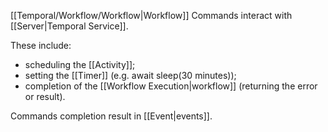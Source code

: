 [[Temporal/Workflow/Workflow|Workflow]] Commands interact with [[Server|Temporal Service]].

These include:
- scheduling the [[Activity]];
- setting the [[Timer]] (e.g. await sleep(30 minutes));
- completion of the [[Workflow Execution|workflow]] (returning the error or result).

Commands completion result in [[Event|events]].
